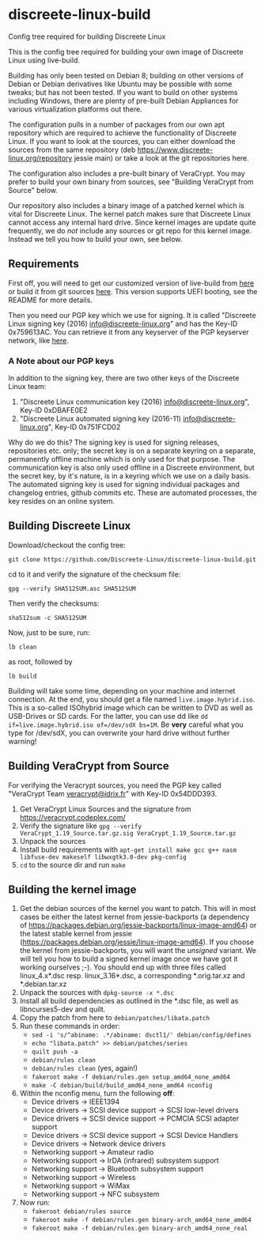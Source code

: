 # discreete-linux-build
Config tree required for building Discreete Linux

This is the config tree required for building your own image of Discreete Linux using live-build.

Building has only been tested on Debian 8; building on other versions of Debian or Debian derivatives like Ubuntu 
may be possible with some tweaks; but has not been tested. If you want to build on other systems including Windows, 
there are plenty of pre-built Debian Appliances for various virtualization platforms out there.

The configuration pulls in a number of packages from our own apt repository which are required to achieve the
functionality of Discreete Linux. If you want to look at the sources, you can either download the sources from
the same repository (deb https://www.discreete-linux.org/repository jessie main) or take a look at the git repositories here.

The configuration also includes a pre-built binary of VeraCrypt. You may prefer to build your own binary from sources,
see "Building VeraCrypt from Source" below.

Our repository also includes a binary image of a patched kernel which is vital for Discreete Linux. The kernel patch makes 
sure that Discreete Linux cannot access any internal hard drive. Since kernel images are update quite frequently, 
we do *not* include any sources or git repo for this kernel image. Instead we tell you how to build your own, see below. 

## Requirements

First off, you will need to get our customized version of live-build from 
[here](https://www.discreete-linux.org/repository/pool/main/l/live-build/live-build_20161103dsctl1_all.deb)
or build it from git sources [here](https://github.com/Discreete-Linux/live-build). This version supports
UEFI booting, see the README for more details.

Then you need our PGP key which we use for signing. It is called "Discreete Linux signing key (2016) <info@discreete-linux.org>" and has the Key-ID 0x759613AC. You can retrieve it from any keyserver of the PGP keyserver network, like [here](https://pgp.mit.edu/pks/lookup?op=get&search=0xBA146BB0759613AC).

### A Note about our PGP keys

In addition to the signing key, there are two other keys of the Discreete Linux team:

1. "Discreete Linux communication key (2016) <info@discreete-linux.org>", Key-ID 0xDBAFE0E2
2. "Discreete Linux automated signing key (2016-11) <info@discreete-linux.org>", Key-ID 0x751FCD02

Why do we do this? The signing key is used for signing releases, repositories etc. only; the secret key is on a separate keyring on a separate, permanently offline machine which is only used for that purpose. The communication key is also only used offline in a Discreete environment, but the secret key, by it's nature, is in a keyring which we use on a daily basis. The automated signing key is used for signing individual packages and changelog entries, github commits etc. These are automated processes, the key resides on an online system.

## Building Discreete Linux

Download/checkout the config tree:

`git clone https://github.com/Discreete-Linux/discreete-linux-build.git`

cd to it and verify the signature of the checksum file:

`gpg --verify SHA512SUM.asc SHA512SUM`

Then verify the checksums:

`sha512sum -c SHA512SUM`

Now, just to be sure, run:

`lb clean`

as root, followed by

`lb build`

Building will take some time, depending on your machine and internet connection. At the end, you should get a file named
`live.image.hybrid.iso`. This is a so-called ISOhybrid image which can be written to DVD as well as USB-Drives or SD cards.
For the latter, you can use dd like
`dd if=live.image.hybrid.iso of=/dev/sdX bs=1M`.
Be **very** careful what you type for /dev/sdX, you can overwrite your hard drive without further warning!

## Building VeraCrypt from Source

For verifying the Veracrypt sources, you need the PGP key called "VeraCrypt Team <veracrypt@idrix.fr>" with Key-ID 0x54DDD393.

1. Get VeraCrypt Linux Sources and the signature from https://veracrypt.codeplex.com/
2. Verify the signature like `gpg --verify VeraCrypt_1.19_Source.tar.gz.sig VeraCrypt_1.19_Source.tar.gz`
3. Unpack the sources
4. Install build requirements with
`apt-get install make gcc g++ nasm libfuse-dev makeself libwxgtk3.0-dev pkg-config`
5. `cd` to the source dir and run `make`

## Building the kernel image

1. Get the debian sources of the kernel you want to patch. This will in most cases be either the latest kernel 
from jessie-backports (a dependency of https://packages.debian.org/jessie-backports/linux-image-amd64) or the latest
stable kernel from jessie (https://packages.debian.org/jessie/linux-image-amd64). If you choose the kernel 
from jessie-backports, you will want the *unsigned* variant. We will tell you how to build a signed kernel image once
we have got it working ourselves ;-). You should end up with three files called linux_4.x*.dsc resp. linux_3.16*.dsc,
a corresponding *.orig.tar.xz and *.debian.tar.xz
2. Unpack the sources with `dpkg-source -x *.dsc`
3. Install all build dependencies as outlined in the *.dsc file, as well as libncurses5-dev and quilt.
4. Copy the patch from here to `debian/patches/libata.patch`
5. Run these commands in order:
   * `sed -i 's/^abiname: .*/abiname: dsctl1/' debian/config/defines`
   * `echo "libata.patch" >> debian/patches/series`
   * `quilt push -a`
   * `debian/rules clean`
   * `debian/rules clean` (yes, again!)
   * `fakeroot make -f debian/rules.gen setup_amd64_none_amd64`
   * `make -C debian/build/build_amd64_none_amd64 nconfig`
6. Within the nconfig menu, turn the following **off**:
   * Device drivers -> IEEE1394
   * Device drivers -> SCSI device support -> SCSI low-level drivers 
   * Device drivers -> SCSI device support -> PCMCIA SCSI adapter support
   * Device drivers -> SCSI device support -> SCSI Device Handlers
   * Device drivers -> Network device drivers
   * Networking support -> Amateur radio
   * Networking support -> IrDA (infrared) subsystem support
   * Networking support -> Bluetooth subsystem support
   * Networking support -> Wireless
   * Networking support -> WiMax
   * Networking support -> NFC subsystem
7. Now run:
   * `fakeroot debian/rules source`
   * `fakeroot make -f debian/rules.gen binary-arch_amd64_none_amd64`
   * `fakeroot make -f debian/rules.gen binary-arch_amd64_none_real`
